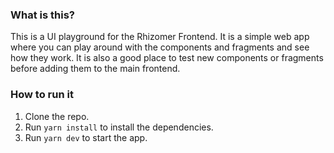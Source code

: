 ### What is this?

This is a UI playground for the Rhizomer Frontend. It is a simple web app where you can play around with the components and fragments and see how they work. It is also a good place to test new components or fragments before adding them to the main frontend.

### How to run it

1. Clone the repo.
2. Run `yarn install` to install the dependencies.
3. Run `yarn dev` to start the app.